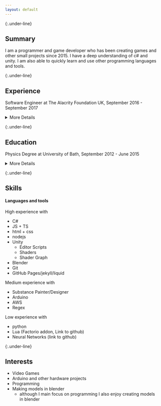 ```yaml
---
layout: default
---
```


{:.under-line}
## Summary

I am a programmer and game developer who has been creating games and other small projects since 2015. I have a deep understanding of c# and unity. I am also able to quickly learn and use other programming languages and tools.

{:.under-line}
## Experience

Software Engineer at The Alacrity Foundation UK, September 2016 - September 2017

<details>
  <summary class="bold-summary">More Details</summary>

<p>
The Alacrity Foundation is an educational charity. Alacrity offers a year long programme that provides graduates with practical business training and software skills.
</p>

<p>
I worked as part of a 5 man team that that prototyped various ideas to find a viable business. The largest project involved creating conversational interfaces for data input.   My main focus was back-end development, server deployment and managing other AWS services.  
</p>

<p>
During my time at Alacrity I was able to gained many skills:
- teamwork
- Write clean and readable code
- third

</p>
</details>

{:.under-line}
## Education

Physics Degree at University of Bath, September 2012 - June 2015

<details>
  <summary class="bold-summary">More Details</summary>
  <p>   
  I chose to do Physics degree as I have an interest in how the natural world works. Taking this degree also allowed me to improve many skills, including mathematics and problem solving. During my 2nd and 3rd years I started programming using C# and python.
  </p>

  <p>   
  For my final year project I had to create a program to process image of the sun to detect sungrazing comets. The program had to locate groups of pixels that had the correct movement patterns of a comet.  The most challenging part was filtering false positives created by random noise.
  </p>
</details>

{:.under-line}
## Skills

#### Languages and tools

High experience with 
- C#
- JS + TS
- html + css
- nodejs
- Unity
  - Editor Scripts
  - Shaders
  - Shader Graph
- Blender
- Git
- GitHub Pages/jekyll/liquid

Medium experience with
- Substance Painter/Designer
- Arduino 
- AWS
- Regex

Low experience with
- python
- Lua (Factorio addon, Link to github)
- Neural Networks (link to github)


{:.under-line}
## Interests

- Video Games
- Arduino and other hardware projects
- Programming
- Making models in blender
  - although I main focus on programming I also enjoy creating models in blender